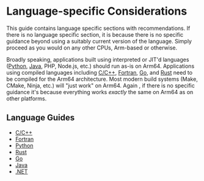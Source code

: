 # Language-specific Considerations
This guide contains language specific sections with recommendations. If there is no language specific section, it is because there is no specific guidance beyond using a suitably current version of the language.  Simply proceed as you would on any other CPUs, Arm-based or otherwise.

Broadly speaking, applications built using interpreted or JIT'd languages ([Python](python.md), [Java](java.md), PHP, Node.js, etc.) should run as-is on Arm64. Applications using compiled languages including [C/C++](c-c++.md), [Fortran](fortran.md), [Go](golang.md), and [Rust](rust.md) need to be compiled for the Arm64 architecture.  Most modern build systems (Make, CMake, Ninja, etc.) will "just work" on Arm64.  Again , if there is no specific guidance it's because everything works _exactly_ the same on Arm64 as on other platforms.

## Language Guides
 * [C/C++](c-c++.md)
 * [Fortran](fortran.md)
 * [Python](python.md)
 * [Rust](rust.md)
 * [Go](golang.md)
 * [Java](java.md)
 * [.NET](dotnet.md)

